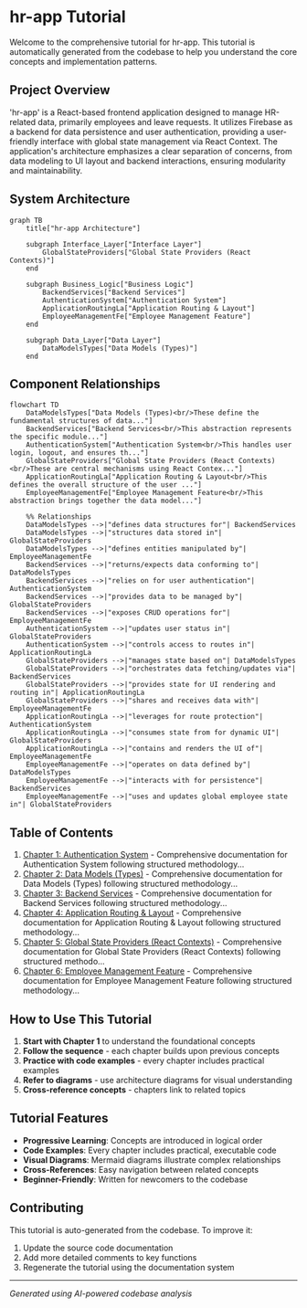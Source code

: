 # hr-app Tutorial

Welcome to the comprehensive tutorial for hr-app. This tutorial is automatically generated from the codebase to help you understand the core concepts and implementation patterns.

## Project Overview

'hr-app' is a React-based frontend application designed to manage HR-related data, primarily employees and leave requests. It utilizes Firebase as a backend for data persistence and user authentication, providing a user-friendly interface with global state management via React Context. The application's architecture emphasizes a clear separation of concerns, from data modeling to UI layout and backend interactions, ensuring modularity and maintainability.


## System Architecture

```mermaid
graph TB
    title["hr-app Architecture"]

    subgraph Interface_Layer["Interface Layer"]
        GlobalStateProviders["Global State Providers (React Contexts)"]
    end

    subgraph Business_Logic["Business Logic"]
        BackendServices["Backend Services"]
        AuthenticationSystem["Authentication System"]
        ApplicationRoutingLa["Application Routing & Layout"]
        EmployeeManagementFe["Employee Management Feature"]
    end

    subgraph Data_Layer["Data Layer"]
        DataModelsTypes["Data Models (Types)"]
    end

```

## Component Relationships

```mermaid
flowchart TD
    DataModelsTypes["Data Models (Types)<br/>These define the fundamental structures of data..."]
    BackendServices["Backend Services<br/>This abstraction represents the specific module..."]
    AuthenticationSystem["Authentication System<br/>This handles user login, logout, and ensures th..."]
    GlobalStateProviders["Global State Providers (React Contexts)<br/>These are central mechanisms using React Contex..."]
    ApplicationRoutingLa["Application Routing & Layout<br/>This defines the overall structure of the user ..."]
    EmployeeManagementFe["Employee Management Feature<br/>This abstraction brings together the data model..."]

    %% Relationships
    DataModelsTypes -->|"defines data structures for"| BackendServices
    DataModelsTypes -->|"structures data stored in"| GlobalStateProviders
    DataModelsTypes -->|"defines entities manipulated by"| EmployeeManagementFe
    BackendServices -->|"returns/expects data conforming to"| DataModelsTypes
    BackendServices -->|"relies on for user authentication"| AuthenticationSystem
    BackendServices -->|"provides data to be managed by"| GlobalStateProviders
    BackendServices -->|"exposes CRUD operations for"| EmployeeManagementFe
    AuthenticationSystem -->|"updates user status in"| GlobalStateProviders
    AuthenticationSystem -->|"controls access to routes in"| ApplicationRoutingLa
    GlobalStateProviders -->|"manages state based on"| DataModelsTypes
    GlobalStateProviders -->|"orchestrates data fetching/updates via"| BackendServices
    GlobalStateProviders -->|"provides state for UI rendering and routing in"| ApplicationRoutingLa
    GlobalStateProviders -->|"shares and receives data with"| EmployeeManagementFe
    ApplicationRoutingLa -->|"leverages for route protection"| AuthenticationSystem
    ApplicationRoutingLa -->|"consumes state from for dynamic UI"| GlobalStateProviders
    ApplicationRoutingLa -->|"contains and renders the UI of"| EmployeeManagementFe
    EmployeeManagementFe -->|"operates on data defined by"| DataModelsTypes
    EmployeeManagementFe -->|"interacts with for persistence"| BackendServices
    EmployeeManagementFe -->|"uses and updates global employee state in"| GlobalStateProviders
```

## Table of Contents

1. [Chapter 1: Authentication System](chapter_01.md) - Comprehensive documentation for Authentication System following structured methodology...
2. [Chapter 2: Data Models (Types)](chapter_02.md) - Comprehensive documentation for Data Models (Types) following structured methodology...
3. [Chapter 3: Backend Services](chapter_03.md) - Comprehensive documentation for Backend Services following structured methodology...
4. [Chapter 4: Application Routing & Layout](chapter_04.md) - Comprehensive documentation for Application Routing & Layout following structured methodology...
5. [Chapter 5: Global State Providers (React Contexts)](chapter_05.md) - Comprehensive documentation for Global State Providers (React Contexts) following structured methodo...
6. [Chapter 6: Employee Management Feature](chapter_06.md) - Comprehensive documentation for Employee Management Feature following structured methodology...

## How to Use This Tutorial

1. **Start with Chapter 1** to understand the foundational concepts
2. **Follow the sequence** - each chapter builds upon previous concepts
3. **Practice with code examples** - every chapter includes practical examples
4. **Refer to diagrams** - use architecture diagrams for visual understanding
5. **Cross-reference concepts** - chapters link to related topics

## Tutorial Features

- **Progressive Learning**: Concepts are introduced in logical order
- **Code Examples**: Every chapter includes practical, executable code
- **Visual Diagrams**: Mermaid diagrams illustrate complex relationships
- **Cross-References**: Easy navigation between related concepts
- **Beginner-Friendly**: Written for newcomers to the codebase

## Contributing

This tutorial is auto-generated from the codebase. To improve it:
1. Update the source code documentation
2. Add more detailed comments to key functions
3. Regenerate the tutorial using the documentation system

---

*Generated using AI-powered codebase analysis*
